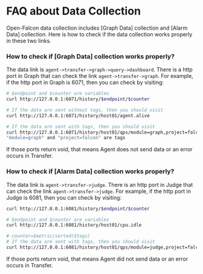 <!-- toc -->

# FAQ about Data Collection
Open-Falcon data collection includes [Graph Data] collection and [Alarm Data] collection. Here is how to check if the data collection works properly in these two links.


### How to check if [Graph Data] collection works properly?
The data link is `agent->transfer->graph->query->dashboard`. There is a http port in Graph that can check the link `agent->transfer->graph`. For example,  if the http port in Graph is 6071, then you can check by visiting:

```bash
# $endpoint and $counter are variables
curl http://127.0.0.1:6071/history/$endpoint/$counter

# If the data are sent without tags, then you should visit
curl http://127.0.0.1:6071/history/host01/agent.alive

# If the data are sent with tags, then you should visit
curl http://127.0.0.1:6071/history/host01/qps/module=graph,project=falcon
"module=graph" and "project=falcon" are tags
```
If those ports return void, that means Agent does not send data or an error occurs in Transfer.


### How to check if [Alarm Data] collection works properly?

The data link is `agent->transfer->judge`. There is an http port in Judge that can check the link `agent->transfer->judge`. For example,  if the http port in Judge is 6081, then you can check by visiting:

```bash
curl http://127.0.0.1:6081/history/$endpoint/$counter

# $endpoint and $counter are variables
curl http://127.0.0.1:6081/history/host01/cpu.idle

# counter=$metric/sorted($tags)
# If the data are sent with tags, then you should visit
curl http://127.0.0.1:6081/history/host01/qps/module=judge,project=falcon
```
If those ports return void, that means Agent did not send data or an error occurs in Transfer.


